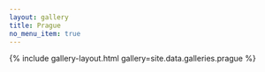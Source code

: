 ```yaml
---
layout: gallery
title: Prague
no_menu_item: true
---
```


{% include gallery-layout.html gallery=site.data.galleries.prague %}
